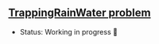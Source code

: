 ## [TrappingRainWater problem](https://practice.geeksforgeeks.org/problems/trapping-rain-water/0)

- Status: Working in progress :construction: 